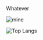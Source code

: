 
Whatever


![mine](https://github-readme-stats.vercel.app/api/top-langs/?username=shuzretsu&layout=compact)

![Top Langs](https://your-vercel-instance.vercel.app/api/top-langs?username=shuzretsu&hide=Javascript,PHP,CSS,HTML,Python,Hack)
